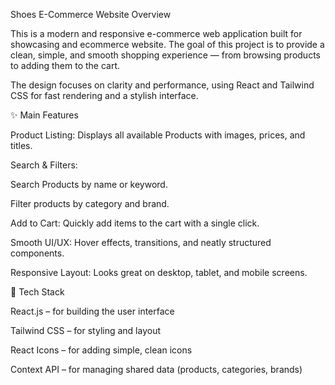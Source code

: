 Shoes E-Commerce Website
 Overview

This is a modern and responsive e-commerce web application built for showcasing and ecommerce website. The goal of this project is to provide a clean, simple, and smooth shopping experience — from browsing products to adding them to the cart.

The design focuses on clarity and performance, using React and Tailwind CSS for fast rendering and a stylish interface.

✨ Main Features

Product Listing: Displays all available Products with images, prices, and titles.

Search & Filters:

Search Products by name or keyword.

Filter products by category and brand.

Add to Cart: Quickly add items to the cart with a single click.

Smooth UI/UX: Hover effects, transitions, and neatly structured components.

Responsive Layout: Looks great on desktop, tablet, and mobile screens.

🧠 Tech Stack

React.js – for building the user interface

Tailwind CSS – for styling and layout

React Icons – for adding simple, clean icons

Context API – for managing shared data (products, categories, brands)